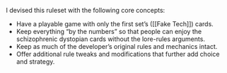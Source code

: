 I devised this ruleset with the following core concepts:

- Have a playable game with only the first set’s ([[Fake Tech]]) cards.
- Keep everything “by the numbers” so that people can enjoy the schizophrenic dystopian cards without the lore-rules arguments.
- Keep as much of the developer’s original rules and mechanics intact.
- Offer additional rule tweaks and modifications that further add choice and strategy.